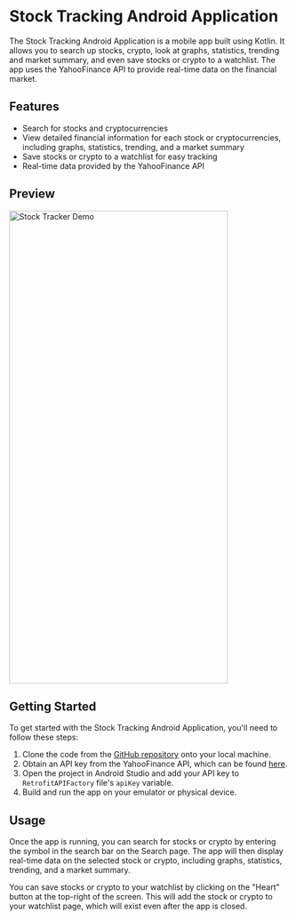 # Stock Tracking Android Application

The Stock Tracking Android Application is a mobile app built using Kotlin. It allows you to search up stocks, crypto, look at graphs, statistics, trending and market summary, and even save stocks or crypto to a watchlist. The app uses the YahooFinance API to provide real-time data on the financial market.

## Features

- Search for stocks and cryptocurrencies
- View detailed financial information for each stock or cryptocurrencies, including graphs, statistics, trending, and a market summary
- Save stocks or crypto to a watchlist for easy tracking
- Real-time data provided by the YahooFinance API

## Preview

<img src="app/src/main/res/gif/StockTrackerDemo.gif" width="393" height="851" alt="Stock Tracker Demo"/>

## Getting Started

To get started with the Stock Tracking Android Application, you'll need to follow these steps:

1. Clone the code from the [GitHub repository](https://github.com/JaredRLanoue/StockTracker) onto your local machine.
2. Obtain an API key from the YahooFinance API, which can be found [here](https://financeapi.net/dashboard).
3. Open the project in Android Studio and add your API key to `RetrofitAPIFactory` file's `apiKey` variable.
4. Build and run the app on your emulator or physical device.

## Usage

Once the app is running, you can search for stocks or crypto by entering the symbol in the search bar on the Search page. The app will then display real-time data on the selected stock or crypto, including graphs, statistics, trending, and a market summary.

You can save stocks or crypto to your watchlist by clicking on the "Heart" button at the top-right of the screen. This will add the stock or crypto to your watchlist page, which will exist even after the app is closed.
